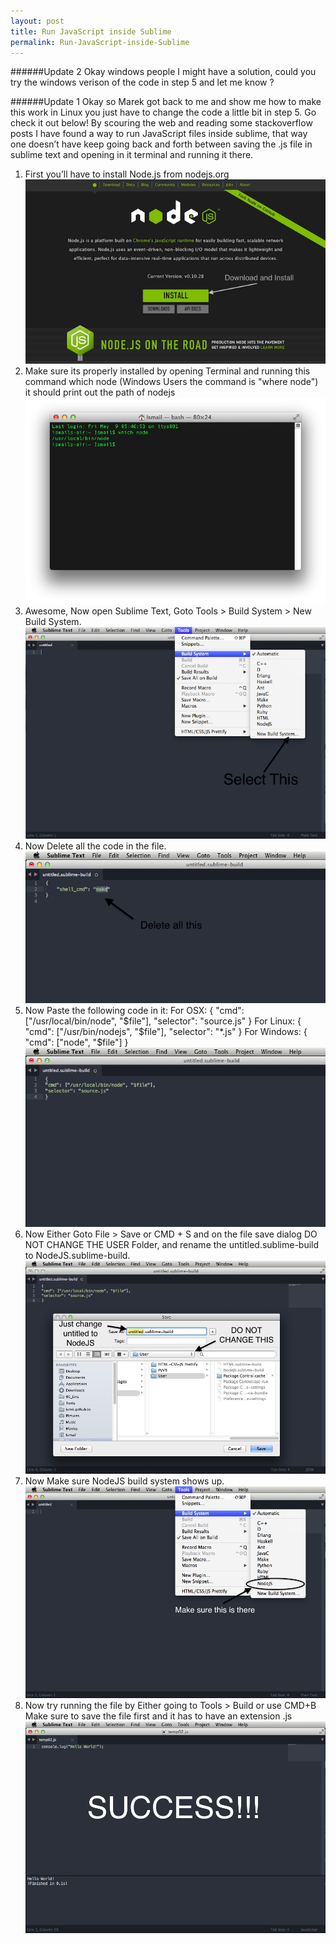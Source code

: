 ```yaml
---
layout: post
title: Run JavaScript inside Sublime
permalink: Run-JavaScript-inside-Sublime
---
```


######Update 2
Okay windows people I might have a solution, could you try the windows verison of the code in step 5 and let me know ?

######Update 1
Okay so Marek got back to me and show me how to make this work in Linux you just have to change the code a little bit in step 5. Go check it out below! By scouring the web and reading some stackoverflow posts I have found a way to run JavaScript files inside sublime, that way one doesn’t have keep going back and forth between saving the .js file in sublime text and opening in it terminal and running it there.


1. First you’ll have to install Node.js from nodejs.org
![](../imgs/nodesite.png)
2. Make sure its properly installed by opening Terminal and running this command which node (Windows Users the command is "where node") it should print out the path of nodejs
![terminal](../imgs/term.png)
3. Awesome, Now open Sublime Text, Goto Tools > Build System > New Build System.
![](../imgs/sub1.png)
4. Now Delete all the code in the file.
![](../imgs/sub3.png)
5. Now Paste the following code in it: For OSX: { "cmd": ["/usr/local/bin/node", "$file"], "selector": "source.js" } For Linux: { "cmd": ["/usr/bin/nodejs", "$file"], "selector": "*.js" } For Windows: { "cmd": ["node", "$file"] }
![](../imgs/sub4.png)
6. Now Either Goto File > Save or CMD + S and on the file save dialog DO NOT CHANGE THE USER Folder, and rename the untitled.sublime-build to NodeJS.sublime-build.
![](../imgs/sub5.png)
7. Now Make sure NodeJS build system shows up.
![](../imgs/sub7.png)
8. Now try running the file by Either going to Tools > Build or use CMD+B Make sure to save the file first and it has to have an extension .js
![](../imgs/sub6.png)
